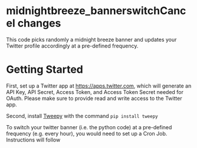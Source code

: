 # midnightbreeze_bannerswitchCancel changes
This code picks randomly a midnight breeze banner and updates your Twitter profile accordingly at a pre-defined frequency.

# Getting Started

First, set up a Twitter app at https://apps.twitter.com, which will generate an API Key, API Secret, Access Token, and Access Token Secret needed for OAuth. Please make sure to provide read and write access to the Twitter app.

Second, install [Tweepy](http://www.tweepy.org/) with the command ```pip install tweepy ```

To switch your twitter banner (i.e. the python code) at a pre-defined frequency (e.g. every hour), you would need to set up a Cron Job. Instructions will follow
